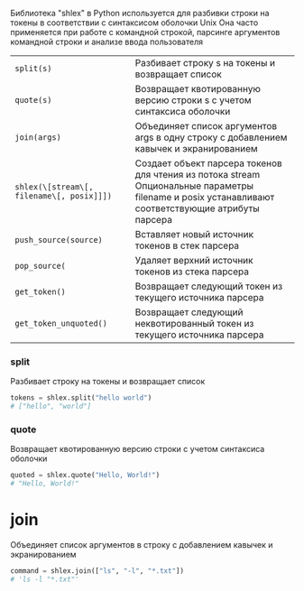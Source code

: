 Библиотека "shlex" в Python используется для разбивки строки на токены в соответствии с синтаксисом оболочки Unix
Она часто применяется при работе с командной строкой, парсинге аргументов командной строки и анализе ввода пользователя

|                                           |                                                                                                                                                      |
|-------------------------------------------|------------------------------------------------------------------------------------------------------------------------------------------------------|
| `split(s)`                                | Разбивает строку s на токены и возвращает список                                                                                                     |
| `quote(s)`                                | Возвращает квотированную версию строки s с учетом синтаксиса оболочки                                                                                |
| `join(args)`                              | Объединяет список аргументов args в одну строку с добавлением кавычек и экранированием                                                               |
| `shlex(\[stream\[, filename\[, posix]]])` | Создает объект парсера токенов для чтения из потока stream<br>Опциональные параметры filename и posix устанавливают соответствующие атрибуты парсера |
| `push_source(source)`                     | Вставляет новый источник токенов в стек парсера                                                                                                      |
| `pop_source(`                             | Удаляет верхний источник токенов из стека парсера                                                                                                    |
| `get_token()`                             | Возвращает следующий токен из текущего источника парсера                                                                                             |
| `get_token_unquoted()`                    | Возвращает следующий неквотированный токен из текущего источника парсера                                                                             |

### split
Разбивает строку на токены и возвращает список
```python
tokens = shlex.split("hello world")
# ["hello", "world"]
```

### quote
Возвращает квотированную версию строки с учетом синтаксиса оболочки
```python
quoted = shlex.quote("Hello, World!")
# "Hello, World!"
```

# join
Объединяет список аргументов в строку с добавлением кавычек и экранированием
```python
command = shlex.join(["ls", "-l", "*.txt"])
# 'ls -l "*.txt"'
```
